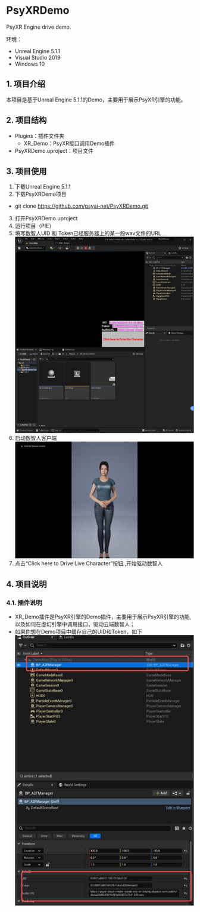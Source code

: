 # PsyXRDemo
PsyXR Engine drive demo.

环境：
- Unreal Engine 5.1.1
- Visual Studio 2019
- Windows 10

## 1. 项目介绍
本项目是基于Unreal Engine 5.1.1的Demo，主要用于展示PsyXR引擎的功能。

## 2. 项目结构
- Plugins：插件文件夹
  - XR_Demo：PsyXR接口调用Demo插件
- PsyXRDemo.uproject：项目文件

## 3. 项目使用
1. 下载Unreal Engine 5.1.1
2. 下载PsyXRDemo项目
  - git clone https://github.com/psyai-net/PsyXRDemo.git
3. 打开PsyXRDemo.uproject
4. 运行项目（PIE）
5. 填写数智人UID 和 Token已经服务器上的某一段wav文件的URL
    ![Config of image](./Assets/XR_InputDemo.jpg "Config Psy XR Interface Demo Client ")
6. 启动数智人客户端
   ![Start of image](./Assets/AICharacter.jpg "Start Psy AI Client ")
7. 点击“Click here to Drive Live Character”按钮 ,开始驱动数智人

## 4. 项目说明
### 4.1. 插件说明
  - XR_Demo插件是PsyXR引擎的Demo插件，主要用于展示PsyXR引擎的功能,以及如何在虚幻引擎中调用接口，驱动云端数智人；
  - 如果你想在Demo项目中缓存自己的UID和Token，如下
  ![Saving of image](./Assets/StoreConfig.jpg "Start Psy AI Client ")


